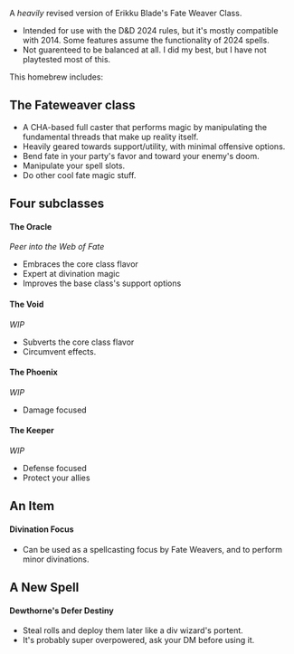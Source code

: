 A *heavily* revised version of Erikku Blade's Fate Weaver Class.
- Intended for use with the D&D 2024 rules, but it's mostly compatible with 2014. Some features assume the functionality of 2024 spells.
- Not guarenteed to be balanced at all. I did my best, but I have not playtested most of this.

This homebrew includes:
## The Fateweaver class
- A CHA-based full caster that performs magic by manipulating the fundamental threads that make up reality itself.
- Heavily geared towards support/utility, with minimal offensive options.
- Bend fate in your party's favor and toward your enemy's doom.
- Manipulate your spell slots.
- Do other cool fate magic stuff.

## Four subclasses
#### The Oracle
*Peer into the Web of Fate*
- Embraces the core class flavor
- Expert at divination magic
- Improves the base class's support options

#### The Void
*WIP*
- Subverts the core class flavor
- Circumvent effects.

#### The Phoenix
*WIP*
- Damage focused

#### The Keeper
*WIP*
- Defense focused
- Protect your allies

## An Item
#### Divination Focus
- Can be used as a spellcasting focus by Fate Weavers, and to perform minor divinations.

## A New Spell
#### Dewthorne's Defer Destiny
- Steal rolls and deploy them later like a div wizard's portent.
- It's probably super overpowered, ask your DM before using it.

